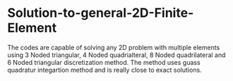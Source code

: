 # Solution-to-general-2D-Finite-Element
The codes are capable of solving any 2D problem with multiple elements using 3 Noded triangular, 4 Noded quadrialteral, 8 Noded quadrilateral and 6 Noded triangular discretization method. The method uses guass quadratur integartion method and is really close to exact solutions.
